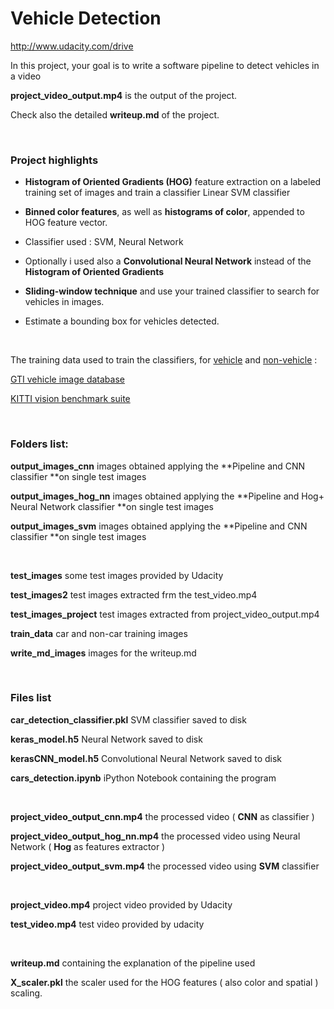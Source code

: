 Vehicle Detection
=================

<http://www.udacity.com/drive>

In this project, your goal is to write a software pipeline to detect vehicles in
a video

**project_video_output.mp4** is the output of the project.

Check also the detailed **writeup.md** of the project.

 

### **Project highlights**

-   **Histogram of Oriented Gradients (HOG)** feature extraction on a labeled
    training set of images and train a classifier Linear SVM classifier

-   **Binned color features**, as well as **histograms of color**, appended to
    HOG feature vector.

-   Classifier used : SVM, Neural Network

-   Optionally i used also a **Convolutional Neural Network** instead of the
    **Histogram of Oriented Gradients**

-   **Sliding-window technique** and use your trained classifier to search for
    vehicles in images.

-   Estimate a bounding box for vehicles detected.

 

The training data used to train the classifiers, for
[vehicle](https://s3.amazonaws.com/udacity-sdc/Vehicle_Tracking/vehicles.zip)
and
[non-vehicle](https://s3.amazonaws.com/udacity-sdc/Vehicle_Tracking/non-vehicles.zip)
:

[GTI vehicle image
database](http://www.gti.ssr.upm.es/data/Vehicle_database.html)

[KITTI vision benchmark suite](http://www.cvlibs.net/datasets/kitti/)

 

### **Folders list:**

**output_images_cnn** images obtained applying the **Pipeline and CNN classifier
**on single test images

**output_images_hog_nn** images obtained applying the **Pipeline and Hog+ Neural
Network classifier **on single test images

**output_images_svm** images obtained applying the **Pipeline and CNN classifier
**on single test images

 

**test_images** some test images provided by Udacity

**test_images2** test images extracted frm the test_video.mp4

**test_images_project** test images extracted from project_video_output.mp4

**train_data** car and non-car training images

**write_md_images** images for the writeup.md

 

### **Files list**

**car_detection_classifier.pkl** SVM classifier saved to disk

**keras_model.h5** Neural Network saved to disk

**kerasCNN_model.h5** Convolutional Neural Network saved to disk

**cars_detection.ipynb** iPython Notebook containing the program

 

**project_video_output_cnn.mp4** the processed video ( **CNN** as classifier )

**project_video_output_hog_nn.mp4** the processed video using Neural Network (
**Hog** as features extractor )

**project_video_output_svm.mp4** the processed video using **SVM** classifier

 

**project_video.mp4** project video provided by Udacity

**test_video.mp4** test video provided by udacity

 

**writeup.md** containing the explanation of the pipeline used

**X_scaler.pkl** the scaler used for the HOG features ( also color and spatial )
scaling.

 

 

 

 

 
